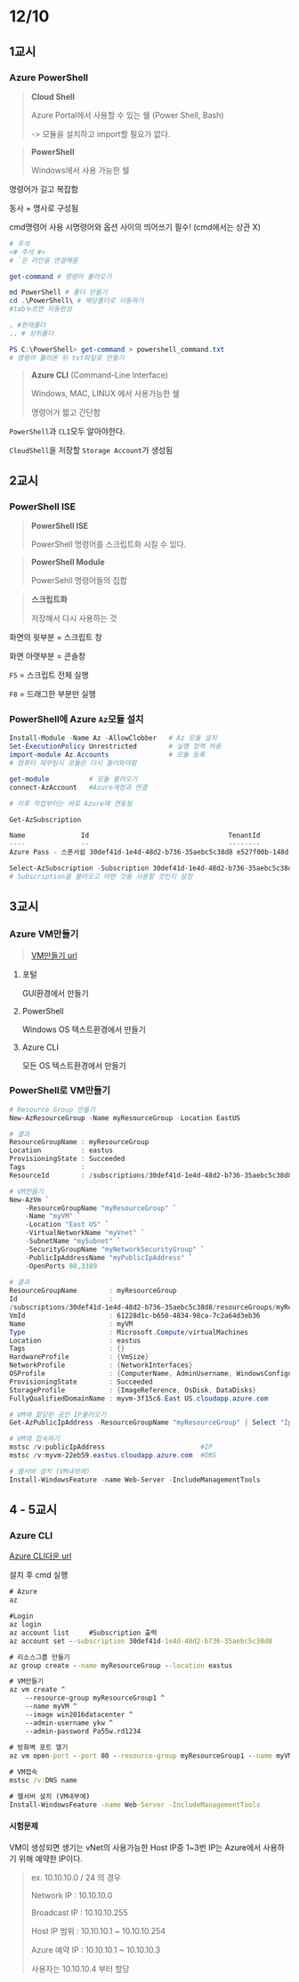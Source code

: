 # 12/10

## 1교시

### Azure PowerShell

> **Cloud Shell**
>
> Azure Portal에서 사용할 수 있는 쉘 (Power Shell, Bash)
>
> -> 모듈을 설치하고 import할 필요가 없다.



> **PowerShell**
>
> Windows에서 사용 가능한 쉘

명령어가 길고 복잡함

동사 + 명사로 구성됨

cmd명령어 사용 시명령어와 옵션 사이의 띄어쓰기 필수! (cmd에서는 상관 X)



```powershell
# 주석
<# 주석 #>
# `은 라인을 연결해줌

get-command # 명령어 불러오기

md PowerShell # 폴더 만들기
cd .\PowerShell\ # 해당폴더로 이동하기 
#tab누르면 자동완성

. #현재폴더
.. # 상위폴더

PS C:\PowerShell> get-command > powershell_command.txt
# 명령어 불러온 뒤 txt파일로 만들기
```



> **Azure CLI** (Command-Line Interface)
>
> Windows, MAC, LINUX 에서 사용가능한 쉘
>
> 명령어가 짧고 간단함

`PowerShell`과 `CLI`모두 알아야한다.

`CloudShell`을 저장할 `Storage Account`가 생성됨



## 2교시

### PowerShell ISE

> **PowerShell ISE**
>
> PowerShell 명령어를 스크립트화 시킬 수 있다.



> **PowerShell Module**
>
> PowerSehll 명령어들의 집합



> **스크립트화**
>
> 저장해서 다시 사용하는 것



화면의 윗부분 = 스크립트 창

화면 아랫부분 = 콘솔창

`F5` = 스크립트 전체 실행

`F8` = 드래그한 부분만 실행



### PowerShell에 Azure `Az`모듈 설치

``` powershell
Install-Module -Name Az -AllowClobber	# Az 모듈 설치
Set-ExecutionPolicy Unrestricted		# 실행 정책 허용
import-module Az.Accounts				# 모듈 등록
# 컴퓨터 재부팅시 모듈은 다시 불러와야함

get-module 			# 모듈 불러오기
connect-AzAccount	#Azure계정과 연결

# 이후 작업부터는 바로 Azure에 연동됨

Get-AzSubscription

Name              Id                                   TenantId                             State
----              --                                   --------                             -----
Azure Pass - 스폰서쉽 30def41d-1e4d-48d2-b736-35aebc5c38d8 e527f00b-148d-4537-b374-a1334efc6e93 Enabled

Select-AzSubscription -Subscription 30def41d-1e4d-48d2-b736-35aebc5c38d8
# Subscription을 불러오고 어떤 것을 사용할 것인지 설정


```

## 3교시

### Azure VM만들기

> [VM만들기 url](https://docs.microsoft.com/ko-kr/azure/virtual-machines/windows/)

1. 포털

   GUI환경에서 만들기

2. PowerShell

   Windows OS 텍스트환경에서 만들기

3. Azure CLI

   모든 OS 텍스트환경에서 만들기



### PowerShell로 VM만들기

```powershell
# Resource Group 만들기
New-AzResourceGroup -Name myResourceGroup -Location EastUS

# 결과
ResourceGroupName : myResourceGroup
Location          : eastus
ProvisioningState : Succeeded
Tags              :
ResourceId        : /subscriptions/30def41d-1e4d-48d2-b736-35aebc5c38d8/resourceGroups/myResourceGroup

# VM만들기
New-AzVm `
    -ResourceGroupName "myResourceGroup" `
    -Name "myVM" `
    -Location "East US" `
    -VirtualNetworkName "myVnet" `
    -SubnetName "mySubnet" `
    -SecurityGroupName "myNetworkSecurityGroup" `
    -PublicIpAddressName "myPublicIpAddress" `
    -OpenPorts 80,3389
    
# 결과  
ResourceGroupName        : myResourceGroup
Id                       :
/subscriptions/30def41d-1e4d-48d2-b736-35aebc5c38d8/resourceGroups/myResourceGroup/providers/Microsoft.Compute/virtualMachines/myVM
VmId                     : 61228d1c-b650-4834-98ca-7c2a64d3eb36
Name                     : myVM
Type                     : Microsoft.Compute/virtualMachines
Location                 : eastus
Tags                     : {}
HardwareProfile          : {VmSize}
NetworkProfile           : {NetworkInterfaces}
OSProfile                : {ComputerName, AdminUsername, WindowsConfiguration, Secrets, AllowExtensionOperations, RequireGuestProvisionSignal}
ProvisioningState        : Succeeded
StorageProfile           : {ImageReference, OsDisk, DataDisks}
FullyQualifiedDomainName : myvm-3f15c6.East US.cloudapp.azure.com

# VM에 할당된 공인 IP불러오기
Get-AzPublicIpAddress -ResourceGroupName "myResourceGroup" | Select "IpAddress"

# VM에 접속하기
mstsc /v:publicIpAddress						#IP
mstsc /v:myvm-22eb59.eastus.cloudapp.azure.com	#DNS

# 웹서버 설치 (VM내부에)
Install-WindowsFeature -name Web-Server -IncludeManagementTools
```

## 4 - 5교시 

### Azure CLI

[Azure CLI다운 url](https://docs.microsoft.com/en-us/cli/azure/install-azure-cli-windows?view=azure-cli-latest&viewFallbackFrom=azure-cli-latestazure-cli-2.0.63.msi)

설치 후 cmd 실행

```cmd
# Azure
az

#Login
az login
az account list		#Subscription 출력
az account set --subscription 30def41d-1e4d-48d2-b736-35aebc5c38d8

# 리소스그룹 만들기
az group create --name myResourceGroup --location eastus

# VM만들기
az vm create ^
    --resource-group myResourceGroup1 ^
    --name myVM ^
    --image win2016datacenter ^
    --admin-username ykw ^
    --admin-password Pa55w.rd1234
    
# 방화벽 포트 열기
az vm open-port --port 80 --resource-group myResourceGroup1 --name myVM

# VM접속
mstsc /v:DNS name

# 웹서버 설치 (VM내부에)
Install-WindowsFeature -name Web-Server -IncludeManagementTools
```



#### 시험문제

VM이 생성되면 생기는 vNet의 사용가능한 Host IP중 1~3번 IP는 Azure에서 사용하기 위해 예약한 IP이다.

>  ex. 10.10.10.0 / 24 의 경우
>
> Network IP : 10.10.10.0
>
> Broadcast IP : 10.10.10.255
>
> Host IP 범위 : 10.10.10.1 ~ 10.10.10.254
>
> Azure 예약 IP : 10.10.10.1 ~ 10.10.10.3
>
> 사용자는 10.10.10.4 부터 할당

